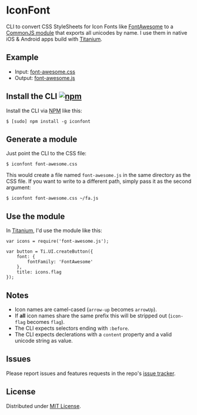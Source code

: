 # IconFont
 
CLI to convert CSS StyleSheets for Icon Fonts like [FontAwesome](https://github.com/FortAwesome/Font-Awesome/blob/master/css/font-awesome.css) to a [CommonJS module](test/font-awesome.js) that exports all unicodes by name. I use them in native iOS & Android apps build with [Titanium](http://appcelerator.com/titanium).

## Example

- Input: [font-awesome.css](test/font-awesome.css)
- Output: [font-awesome.js](test/font-awesome.js)

## Install the CLI [![npm](http://img.shields.io/npm/v/iconfont.png)](https://www.npmjs.org/package/iconfont)

Install the CLI via [NPM](https://www.npmjs.org/package/iconfont) like this:

	$ [sudo] npm install -g iconfont

## Generate a module

Just point the CLI to the CSS file:

	$ iconfont font-awesome.css

This would create a file named `font-awesome.js` in the same directory as the CSS file. If you want to write to a different path, simply pass it as the second argument:

	$ iconfont font-awesome.css ~/fa.js
	
## Use the module

In [Titanium](http://appcelerator.com/titanium), I'd use the module like this:

	var icons = require('font-awesome.js');
	
	var button = Ti.UI.createButton({
		font: {
			fontFamily: 'FontAwesome'
		},
		title: icons.flag
	});
	
## Notes

- Icon names are camel-cased (`arrow-up` becomes `arrowUp`).
- If **all** icon names share the same prefix this will be stripped out (`icon-flag` becomes `flag`).
- The CLI expects selectors ending with `:before`.
- The CLI expects declerations with a `content` property and a valid unicode string as value.
	
## Issues

Please report issues and features requests in the repo's [issue tracker](https://github.com/fokkezb/IconFont/issues).

## License

Distributed under [MIT License](LICENSE).
